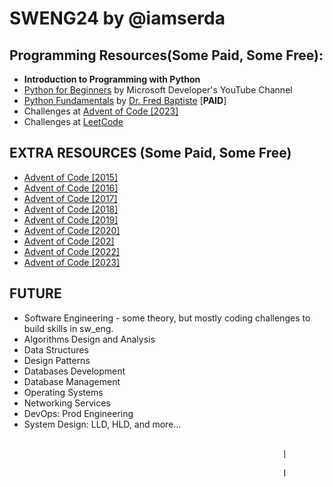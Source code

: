 # SWENG24 by @iamserda

## **Programming Resources(Some Paid, Some Free):**

- **Introduction to Programming with Python**
- [Python for Beginners](https://www.youtube.com/playlist?list=PLlrxD0HtieHhS8VzuMCfQD4uJ9yne1mE6) by Microsoft Developer's YouTube Channel
- [Python Fundamentals](https://www.udemy.com/course/python3-fundamentals/) by [Dr. Fred Baptiste](https://www.udemy.com/user/fredbaptiste/) [**PAID**]
- Challenges at [Advent of Code [2023]](https://adventofcode.com/2023)
- Challenges at [LeetCode](https://www.leetcode.com/problemset)

## EXTRA RESOURCES (Some Paid, Some Free)

- [Advent of Code [2015]](https://adventofcode.com/2015)
- [Advent of Code [2016]](https://adventofcode.com/2016)
- [Advent of Code [2017]](https://adventofcode.com/2017)
- [Advent of Code [2018]](https://adventofcode.com/2018)
- [Advent of Code [2019]](https://adventofcode.com/2019)
- [Advent of Code [2020]](https://adventofcode.com/2020)
- [Advent of Code [202]](https://adventofcode.com/2021)
- [Advent of Code [2022]](https://adventofcode.com/2022)
- [Advent of Code [2023]](https://adventofcode.com/2023)

## FUTURE

- Software Engineering - some theory, but mostly coding challenges to build skills in sw_eng.
- Algorithms Design and Analysis
- Data Structures
- Design Patterns
- Databases Development
- Database Management
- Operating Systems
- Networking Services
- DevOps: Prod Engineering
- System Design: LLD, HLD, and more...

<p style="width: 75%; margin: 1rem auto 1rem; font-weight: bold; "><marquee ><span style="font-size: 24px;"></span> </marque></p>

[gh: [@iamserda](https://github.com/iamserda),
tw: [@iamserda](https://twitter.com/iamserda),
in: [@iamserda](https://linkedin.com/in/iamserda)]

Made with 🤍🫶🏿 in N🗽C by [@iamserda](https://www.twitter.com/iamserda)
